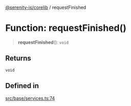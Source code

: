 [@serenity-is/corelib](../README.md) / requestFinished

# Function: requestFinished()

> **requestFinished**(): `void`

## Returns

`void`

## Defined in

[src/base/services.ts:74](https://github.com/serenity-is/serenity/blob/master/packages/corelib/src/base/services.ts#L74)
